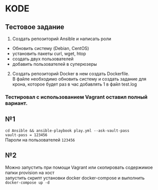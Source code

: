 # KODE
## Тестовое задание
1. Создать репозиторий Ansible и написать роли
 - Обновить систему (Debian, CentOS)
 - установить пакеты curl, wget, htop
 - создать двух пользователей
 - добавить пользователей в суперюзеры
2. Создать репозиторий Docker в нем создать Dockerfile. \
   В файле необходимо обновить систему и создать задание для крона, которое будет раз в час
   добавлять 1 в файл test.log
### Тестировал с использованием Vagrant оставил полный вариант.
## №1
`cd Ansible && ansible-playbook play.yml --ask-vault-pass`\
`vault-pass = 123456`\
Пароли на пользователей `123456`
## №2
Можно запустить при помощи Vagrant или скопировать содержимое папки provision на хост \
запустить скрипт установки docker docker-compose и выполнить
`docker-compose up -d`

